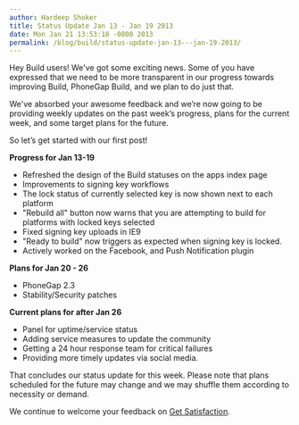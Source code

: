 ```yaml
---
author: Hardeep Shoker
title: Status Update Jan 13 - Jan 19 2013
date: Mon Jan 21 13:53:18 -0800 2013
permalink: /blog/build/status-update-jan-13---jan-19-2013/
---
```


Hey Build users! We've got some exciting news. Some of you have
expressed that we need to be more transparent in our progress towards
improving Build, PhoneGap Build, and we plan to do just that.            

We've absorbed your awesome feedback and we’re now going to be
providing weekly updates on the past week’s progress, plans for the
current week, and some target plans for the future.

So let’s get started with our first post!

**Progress for Jan 13-19**

- Refreshed the design of the Build statuses on the apps index page
- Improvements to signing key workflows
- The lock status of currently selected key is now shown next to each platform
- "Rebuild all" button now warns that you are attempting to build for platforms with locked keys selected
- Fixed signing key uploads in IE9
- "Ready to build" now triggers as expected when signing key is locked.
- Actively worked on the Facebook, and Push Notification plugin

**Plans for Jan 20 - 26**

- PhoneGap 2.3
- Stability/Security patches

**Current plans for after Jan 26**

- Panel for uptime/service status
- Adding service measures to update the community 
- Getting a 24 hour response team for critical failures
- Providing more timely updates via social media.

That concludes our status update for this week. Please note that plans
scheduled for the future may change and we may shuffle them according
to necessity or demand.

We continue to welcome your feedback on
[Get Satisfaction](http://community.phonegap.com/nitobi).
